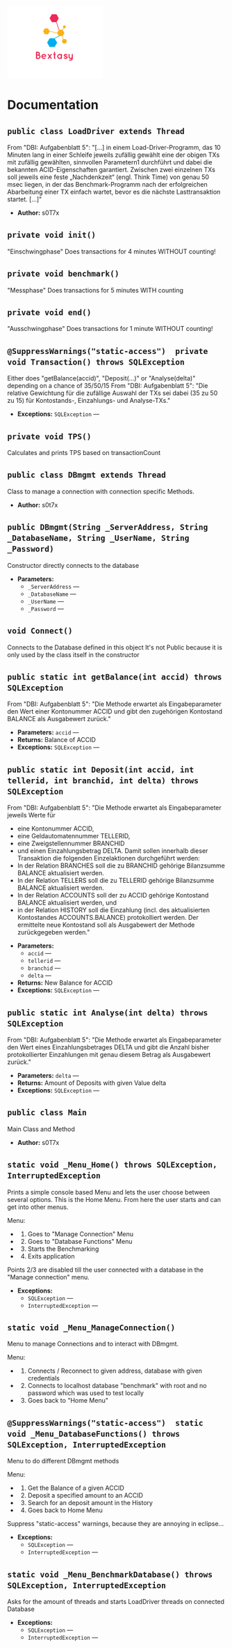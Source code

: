 ![alt text](https://github.com/s0t7x/WHS.DBI.Bextasy/raw/master/imageedit_1_2350814130.png "Logo")


# Documentation

## `public class LoadDriver extends Thread`

From "DBI: Aufgabenblatt 5": "[...] in einem Load-Driver-Programm, das 10 Minuten lang in einer Schleife jeweils zufällig gewählt eine der obigen TXs mit zufällig gewählten, sinnvollen Parametern1 durchführt und dabei die bekannten ACID-Eigenschaften garantiert. Zwischen zwei einzelnen TXs soll jeweils eine feste „Nachdenkzeit“ (engl. Think Time) von genau 50 msec liegen, in der das Benchmark-Programm nach der erfolgreichen Abarbeitung einer TX einfach wartet, bevor es die nächste Lasttransaktion startet. [...]"

 * **Author:** s0T7x

     <p>

## `private void init()`

"Einschwingphase" Does transactions for 4 minutes WITHOUT counting!

## `private void benchmark()`

"Messphase" Does transactions for 5 minutes WITH counting

## `private void end()`

"Ausschwingphase" Does transactions for 1 minute WITHOUT counting!

## `@SuppressWarnings("static-access")  private void Transaction() throws SQLException`

Either does "getBalance(accid)", "Deposit(...)" or "Analyse(delta)" depending on a chance of 35/50/15 From "DBI: Aufgabenblatt 5": "Die relative Gewichtung für die zufällige Auswahl der TXs sei dabei (35 zu 50 zu 15) für Kontostands-, Einzahlungs- und Analyse-TXs."

 * **Exceptions:** `SQLException` — 

## `private void TPS()`

Calculates and prints TPS based on transactionCount

## `public class DBmgmt extends Thread`

Class to manage a connection with connection specific Methods.

 * **Author:** s0t7x

## `public DBmgmt(String _ServerAddress, String _DatabaseName, String _UserName, String _Password)`

Constructor directly connects to the database

 * **Parameters:**
   * `_ServerAddress` — 
   * `_DatabaseName` — 
   * `_UserName` — 
   * `_Password` — 

## `void Connect()`

Connects to the Database defined in this object It's not Public because it is only used by the class itself in the constructor

## `public static int getBalance(int accid) throws SQLException`

From "DBI: Aufgabenblatt 5": "Die Methode erwartet als Eingabeparameter den Wert einer Kontonummer ACCID und gibt den zugehörigen Kontostand BALANCE als Ausgabewert zurück."

 * **Parameters:** `accid` — 
 * **Returns:** Balance of ACCID
 * **Exceptions:** `SQLException` — 

## `public static int Deposit(int accid, int tellerid, int branchid, int delta) throws SQLException`

From "DBI: Aufgabenblatt 5": "Die Methode erwartet als Eingabeparameter jeweils Werte für
- eine Kontonummer ACCID,
- eine Geldautomatennummer TELLERID,
- eine Zweigstellennummer BRANCHID
- und einen Einzahlungsbetrag DELTA.
Damit sollen innerhalb dieser Transaktion die folgenden Einzelaktionen durchgeführt werden:
- In der Relation BRANCHES soll die zu BRANCHID gehörige Bilanzsumme BALANCE aktualisiert werden.
- In der Relation TELLERS soll die zu TELLERID gehörige Bilanzsumme BALANCE aktualisiert werden.
- In der Relation ACCOUNTS soll der zu ACCID gehörige Kontostand BALANCE aktualisiert werden, und
- in der Relation HISTORY soll die Einzahlung (incl. des aktualisierten Kontostandes ACCOUNTS.BALANCE) protokolliert werden.
Der ermittelte neue Kontostand soll als Ausgabewert der Methode zurückgegeben werden."

 * **Parameters:**
   * `accid` — 
   * `tellerid` — 
   * `branchid` — 
   * `delta` — 
 * **Returns:** New Balance for ACCID
 * **Exceptions:** `SQLException` — 

## `public static int Analyse(int delta) throws SQLException`

From "DBI: Aufgabenblatt 5": "Die Methode erwartet als Eingabeparameter den Wert eines Einzahlungsbetrages DELTA und gibt die Anzahl bisher protokollierter Einzahlungen mit genau diesem Betrag als Ausgabewert zurück."

 * **Parameters:** `delta` — 
 * **Returns:** Amount of Deposits with given Value delta
 * **Exceptions:** `SQLException` — 

## `public class Main`

Main Class and Method

 * **Author:** s0T7x

     <p>

## `static void _Menu_Home() throws SQLException, InterruptedException`

Prints a simple console based Menu and lets the user choose between several options. This is the Home Menu. From here the user starts and can get into other menus.

Menu:
- 1. Goes to "Manage Connection" Menu
- 2. Goes to "Database Functions" Menu
- 3. Starts the Benchmarking
- 4. Exits application

Points 2/3 are disabled till the user connected with a database in the "Manage connection" menu.

 * **Exceptions:**
   * `SQLException` — 
   * `InterruptedException` — 

## `static void _Menu_ManageConnection()`

Menu to manage Connections and to interact with DBmgmt.

Menu:
- 1. Connects / Reconnect to given address, database with given credentials
- 2. Connects to localhost database "benchmark" with root and no password which was used to test locally
- 3. Goes back to "Home Menu"

## `@SuppressWarnings("static-access")  static void _Menu_DatabaseFunctions() throws SQLException, InterruptedException`

Menu to do different DBmgmt methods

Menu:
- 1. Get the Balance of a given ACCID
- 2. Deposit a specified amount to an ACCID
- 3. Search for an deposit amount in the History
- 4. Goes back to Home Menu

Suppress "static-access" warnings, because they are annoying in eclipse...

 * **Exceptions:**
   * `SQLException` — 
   * `InterruptedException` — 

## `static void _Menu_BenchmarkDatabase() throws SQLException, InterruptedException`

Asks for the amount of threads and starts LoadDriver threads on connected Database

 * **Exceptions:**
   * `SQLException` — 
   * `InterruptedException` — 
